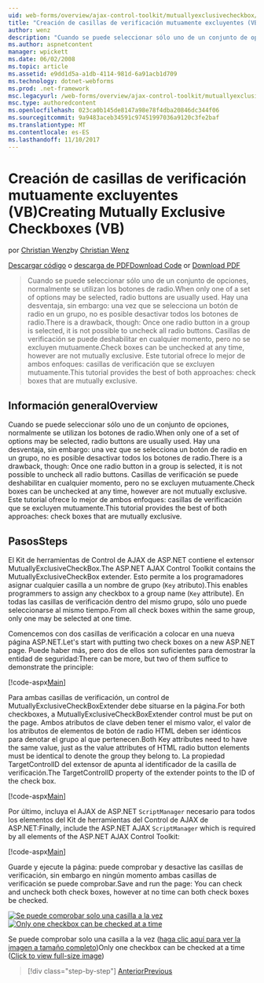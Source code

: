 ```yaml
---
uid: web-forms/overview/ajax-control-toolkit/mutuallyexclusivecheckbox/creating-mutually-exclusive-checkboxes-vb
title: "Creación de casillas de verificación mutuamente excluyentes (VB) | Documentos de Microsoft"
author: wenz
description: "Cuando se puede seleccionar sólo uno de un conjunto de opciones, normalmente se utilizan los botones de radio. Hay una desventaja, sin embargo: una vez que se selecciona un botón de radio en un grupo,..."
ms.author: aspnetcontent
manager: wpickett
ms.date: 06/02/2008
ms.topic: article
ms.assetid: e9dd1d5a-a1db-4114-981d-6a91acb1d709
ms.technology: dotnet-webforms
ms.prod: .net-framework
msc.legacyurl: /web-forms/overview/ajax-control-toolkit/mutuallyexclusivecheckbox/creating-mutually-exclusive-checkboxes-vb
msc.type: authoredcontent
ms.openlocfilehash: 023ca0b145de8147a98e78f4dba20846dc344f06
ms.sourcegitcommit: 9a9483aceb34591c97451997036a9120c3fe2baf
ms.translationtype: MT
ms.contentlocale: es-ES
ms.lasthandoff: 11/10/2017
---
```

<a name="creating-mutually-exclusive-checkboxes-vb"></a><span data-ttu-id="daac8-104">Creación de casillas de verificación mutuamente excluyentes (VB)</span><span class="sxs-lookup"><span data-stu-id="daac8-104">Creating Mutually Exclusive Checkboxes (VB)</span></span>
====================
<span data-ttu-id="daac8-105">por [Christian Wenz](https://github.com/wenz)</span><span class="sxs-lookup"><span data-stu-id="daac8-105">by [Christian Wenz](https://github.com/wenz)</span></span>

<span data-ttu-id="daac8-106">[Descargar código](http://download.microsoft.com/download/9/3/f/93f8daea-bebd-4821-833b-95205389c7d0/MutuallyExclusiveCheckBox0.vb.zip) o [descarga de PDF](http://download.microsoft.com/download/b/6/a/b6ae89ee-df69-4c87-9bfb-ad1eb2b23373/mutuallyexclusivecheckbox0VB.pdf)</span><span class="sxs-lookup"><span data-stu-id="daac8-106">[Download Code](http://download.microsoft.com/download/9/3/f/93f8daea-bebd-4821-833b-95205389c7d0/MutuallyExclusiveCheckBox0.vb.zip) or [Download PDF](http://download.microsoft.com/download/b/6/a/b6ae89ee-df69-4c87-9bfb-ad1eb2b23373/mutuallyexclusivecheckbox0VB.pdf)</span></span>

> <span data-ttu-id="daac8-107">Cuando se puede seleccionar sólo uno de un conjunto de opciones, normalmente se utilizan los botones de radio.</span><span class="sxs-lookup"><span data-stu-id="daac8-107">When only one of a set of options may be selected, radio buttons are usually used.</span></span> <span data-ttu-id="daac8-108">Hay una desventaja, sin embargo: una vez que se selecciona un botón de radio en un grupo, no es posible desactivar todos los botones de radio.</span><span class="sxs-lookup"><span data-stu-id="daac8-108">There is a drawback, though: Once one radio button in a group is selected, it is not possible to uncheck all radio buttons.</span></span> <span data-ttu-id="daac8-109">Casillas de verificación se puede deshabilitar en cualquier momento, pero no se excluyen mutuamente.</span><span class="sxs-lookup"><span data-stu-id="daac8-109">Check boxes can be unchecked at any time, however are not mutually exclusive.</span></span> <span data-ttu-id="daac8-110">Este tutorial ofrece lo mejor de ambos enfoques: casillas de verificación que se excluyen mutuamente.</span><span class="sxs-lookup"><span data-stu-id="daac8-110">This tutorial provides the best of both approaches: check boxes that are mutually exclusive.</span></span>


## <a name="overview"></a><span data-ttu-id="daac8-111">Información general</span><span class="sxs-lookup"><span data-stu-id="daac8-111">Overview</span></span>

<span data-ttu-id="daac8-112">Cuando se puede seleccionar sólo uno de un conjunto de opciones, normalmente se utilizan los botones de radio.</span><span class="sxs-lookup"><span data-stu-id="daac8-112">When only one of a set of options may be selected, radio buttons are usually used.</span></span> <span data-ttu-id="daac8-113">Hay una desventaja, sin embargo: una vez que se selecciona un botón de radio en un grupo, no es posible desactivar todos los botones de radio.</span><span class="sxs-lookup"><span data-stu-id="daac8-113">There is a drawback, though: Once one radio button in a group is selected, it is not possible to uncheck all radio buttons.</span></span> <span data-ttu-id="daac8-114">Casillas de verificación se puede deshabilitar en cualquier momento, pero no se excluyen mutuamente.</span><span class="sxs-lookup"><span data-stu-id="daac8-114">Check boxes can be unchecked at any time, however are not mutually exclusive.</span></span> <span data-ttu-id="daac8-115">Este tutorial ofrece lo mejor de ambos enfoques: casillas de verificación que se excluyen mutuamente.</span><span class="sxs-lookup"><span data-stu-id="daac8-115">This tutorial provides the best of both approaches: check boxes that are mutually exclusive.</span></span>

## <a name="steps"></a><span data-ttu-id="daac8-116">Pasos</span><span class="sxs-lookup"><span data-stu-id="daac8-116">Steps</span></span>

<span data-ttu-id="daac8-117">El Kit de herramientas de Control de AJAX de ASP.NET contiene el extensor MutuallyExclusiveCheckBox.</span><span class="sxs-lookup"><span data-stu-id="daac8-117">The ASP.NET AJAX Control Toolkit contains the MutuallyExclusiveCheckBox extender.</span></span> <span data-ttu-id="daac8-118">Esto permite a los programadores asignar cualquier casilla a un nombre de grupo (`Key` atributo).</span><span class="sxs-lookup"><span data-stu-id="daac8-118">This enables programmers to assign any checkbox to a group name (`Key` attribute).</span></span> <span data-ttu-id="daac8-119">En todas las casillas de verificación dentro del mismo grupo, sólo uno puede seleccionarse al mismo tiempo.</span><span class="sxs-lookup"><span data-stu-id="daac8-119">From all check boxes within the same group, only one may be selected at one time.</span></span>

<span data-ttu-id="daac8-120">Comencemos con dos casillas de verificación a colocar en una nueva página ASP.NET.</span><span class="sxs-lookup"><span data-stu-id="daac8-120">Let's start with putting two check boxes on a new ASP.NET page.</span></span> <span data-ttu-id="daac8-121">Puede haber más, pero dos de ellos son suficientes para demostrar la entidad de seguridad:</span><span class="sxs-lookup"><span data-stu-id="daac8-121">There can be more, but two of them suffice to demonstrate the principle:</span></span>

[!code-aspx[Main](creating-mutually-exclusive-checkboxes-vb/samples/sample1.aspx)]

<span data-ttu-id="daac8-122">Para ambas casillas de verificación, un control de MutuallyExclusiveCheckBoxExtender debe situarse en la página.</span><span class="sxs-lookup"><span data-stu-id="daac8-122">For both checkboxes, a MutuallyExclusiveCheckBoxExtender control must be put on the page.</span></span> <span data-ttu-id="daac8-123">Ambos atributos de clave deben tener el mismo valor, el valor de los atributos de elementos de botón de radio HTML deben ser idénticos para denotar el grupo al que pertenecen.</span><span class="sxs-lookup"><span data-stu-id="daac8-123">Both Key attributes need to have the same value, just as the value attributes of HTML radio button elements must be identical to denote the group they belong to.</span></span> <span data-ttu-id="daac8-124">La propiedad TargetControlID del extensor de apunta al identificador de la casilla de verificación.</span><span class="sxs-lookup"><span data-stu-id="daac8-124">The TargetControlID property of the extender points to the ID of the check box.</span></span>

[!code-aspx[Main](creating-mutually-exclusive-checkboxes-vb/samples/sample2.aspx)]

<span data-ttu-id="daac8-125">Por último, incluya el AJAX de ASP.NET `ScriptManager` necesario para todos los elementos del Kit de herramientas del Control de AJAX de ASP.NET:</span><span class="sxs-lookup"><span data-stu-id="daac8-125">Finally, include the ASP.NET AJAX `ScriptManager` which is required by all elements of the ASP.NET AJAX Control Toolkit:</span></span>

[!code-aspx[Main](creating-mutually-exclusive-checkboxes-vb/samples/sample3.aspx)]

<span data-ttu-id="daac8-126">Guarde y ejecute la página: puede comprobar y desactive las casillas de verificación, sin embargo en ningún momento ambas casillas de verificación se puede comprobar.</span><span class="sxs-lookup"><span data-stu-id="daac8-126">Save and run the page: You can check and uncheck both check boxes, however at no time can both check boxes be checked.</span></span>


<span data-ttu-id="daac8-127">[![Se puede comprobar solo una casilla a la vez](creating-mutually-exclusive-checkboxes-vb/_static/image2.png)](creating-mutually-exclusive-checkboxes-vb/_static/image1.png)</span><span class="sxs-lookup"><span data-stu-id="daac8-127">[![Only one checkbox can be checked at a time](creating-mutually-exclusive-checkboxes-vb/_static/image2.png)](creating-mutually-exclusive-checkboxes-vb/_static/image1.png)</span></span>

<span data-ttu-id="daac8-128">Se puede comprobar solo una casilla a la vez ([haga clic aquí para ver la imagen a tamaño completo](creating-mutually-exclusive-checkboxes-vb/_static/image3.png))</span><span class="sxs-lookup"><span data-stu-id="daac8-128">Only one checkbox can be checked at a time ([Click to view full-size image](creating-mutually-exclusive-checkboxes-vb/_static/image3.png))</span></span>

>[!div class="step-by-step"]
[<span data-ttu-id="daac8-129">Anterior</span><span class="sxs-lookup"><span data-stu-id="daac8-129">Previous</span></span>](creating-mutually-exclusive-checkboxes-cs.md)
